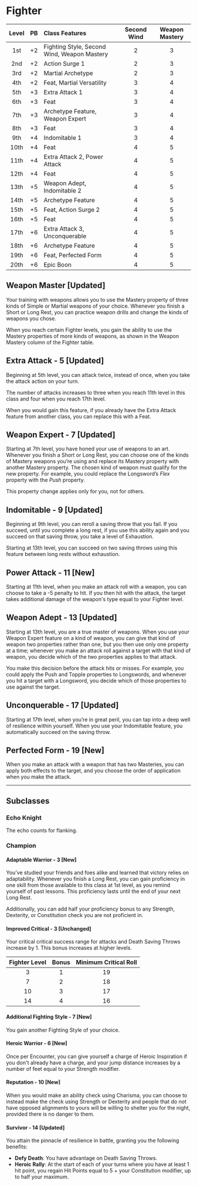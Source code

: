 # Fighter

| Level | PB  | Class Features                              | Second Wind | Weapon Mastery |
| :---: | :-: | :------------------------------------------ | :---------: | :------------: |
|  1st  | +2  | Fighting Style, Second Wind, Weapon Mastery |      2      |       3        |
|  2nd  | +2  | Action Surge 1                              |      2      |       3        |
|  3rd  | +2  | Martial Archetype                           |      2      |       3        |
|  4th  | +2  | Feat, Martial Versatility                   |      3      |       4        |
|  5th  | +3  | Extra Attack 1                              |      3      |       4        |
|  6th  | +3  | Feat                                        |      3      |       4        |
|  7th  | +3  | Archetype Feature, Weapon Expert            |      3      |       4        |
|  8th  | +3  | Feat                                        |      3      |       4        |
|  9th  | +4  | Indomitable 1                               |      3      |       4        |
| 10th  | +4  | Feat                                        |      4      |       5        |
| 11th  | +4  | Extra Attack 2, Power Attack                |      4      |       5        |
| 12th  | +4  | Feat                                        |      4      |       5        |
| 13th  | +5  | Weapon Adept, Indomitable 2                 |      4      |       5        |
| 14th  | +5  | Archetype Feature                           |      4      |       5        |
| 15th  | +5  | Feat, Action Surge 2                        |      4      |       5        |
| 16th  | +5  | Feat                                        |      4      |       5        |
| 17th  | +6  | Extra Attack 3, Unconquerable               |      4      |       5        |
| 18th  | +6  | Archetype Feature                           |      4      |       5        |
| 19th  | +6  | Feat, Perfected Form                        |      4      |       5        |
| 20th  | +6  | Epic Boon                                   |      4      |       5        |

## Weapon Master [Updated]

Your training with weapons allows you to use the Mastery property of three kinds of Simple or Martial weapons of your choice. Whenever you finish a Short or Long Rest, you can practice weapon drills and change the kinds of weapons you chose.

When you reach certain Fighter levels, you gain the ability to use the Mastery properties of more kinds of weapons, as shown in the Weapon Mastery column of the Fighter table.

## Extra Attack - 5 [Updated]

Beginning at 5th level, you can attack twice, instead of once, when you take the attack action on your turn.

The number of attacks increases to three when you reach 11th level in this class and four when you reach 17th level.

When you would gain this feature, if you already have the Extra Attack feature from another class, you can replace this with a Feat.

## Weapon Expert - 7 [Updated]

Starting at 7th level, you have honed your use of weapons to an art. Whenever you finish a Short or Long Rest, you can choose one of the kinds of Mastery weapons you’re using and replace its Mastery property with another Mastery property. The chosen kind of weapon must qualify for the new property. For example, you could replace the Longsword’s _Flex_ property with the _Push_ property.

This property change applies only for you, not for others.

## Indomitable - 9 [Updated]

Beginning at 9th level, you can reroll a saving throw that you fail.  If you succeed, until you complete a long rest, if you use this ability again and you succeed on that saving throw, you take a level of Exhaustion.

Starting at 13th level, you can succeed on two saving throws using this feature between long rests without exhaustion.

## Power Attack - 11 [New]

Starting at 11th level, when you make an attack roll with a weapon, you can choose to take a -5 penalty to hit. If you then hit with the attack, the target takes additional damage of the weapon's type equal to your Fighter level.

## Weapon Adept - 13 [Updated]

Starting at 13th level, you are a true master of weapons. When you use your Weapon Expert feature on a kind of weapon, you can give that kind of weapon two properties rather than one, but you then use only one property at a time; whenever you make an attack roll against a target with that kind of weapon, you decide which of the two properties applies to that attack.

You make this decision before the attack hits or misses. For example, you could apply the Push and Topple properties to Longswords, and whenever you hit a target with a Longsword, you decide which of those properties to use against the target.

## Unconquerable - 17 [Updated]

Starting at 17th level, when you’re in great peril, you can tap into a deep well of resilience within yourself. When you use your Indomitable feature, you automatically succeed on the saving throw.

## Perfected Form - 19 [New]

When you make an attack with a weapon that has two Masteries, you can apply both effects to the target, and you choose the order of application when you make the attack.

------------

## Subclasses

### Echo Knight

The echo counts for flanking.

### Champion

#### Adaptable Warrior - 3 [New]

You’ve studied your friends and foes alike and learned that victory relies on adaptability. Whenever you finish a Long Rest, you can gain proficiency in one skill from those available to this class at 1st level, as you remind yourself of past lessons. This proficiency lasts  until the end of your next Long Rest.

Additionally, you can add half your proficiency bonus to any Strength, Dexterity, or Constitution check you are not proficient in.

#### Improved Critical - 3 [Unchanged]

Your critical critical success range for attacks and Death Saving Throws increase by 1. This bonus increases at higher levels.

| Fighter Level | Bonus | Minimum Critical Roll |
| :-----------: | :---: | :-------------------: |
|       3       |   1   |          19           |
|       7       |   2   |          18           |
|      10       |   3   |          17           |
|      14       |   4   |          16           |

#### Additional Fighting Style - 7 [New]

You gain another Fighting Style of your choice.

#### Heroic Warrior - 6 [New]

Once per Encounter, you can give yourself a charge of Heroic Inspiration if you don't already have a charge, and your jump distance increases by a number of feet equal to your Strength modifier.

#### Reputation - 10 [New]

When you would make an ability check using Charisma, you can choose to instead make the check using Strength or Dexterity and people that do not have opposed alignments to yours will be willing to shelter you for the night, provided there is no danger to them.

#### Survivor - 14 [Updated]

You attain the pinnacle of resilience in battle, granting you the following benefits:

- **Defy Death**: You have advantage on Death Saving Throws.
- **Heroic Rally**: At the start of each of your turns where you have at least 1 hit point, you regain Hit Points equal to 5 + your Constitution modifier, up to half your maximum.
